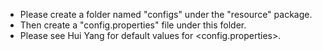 - Please create a folder named "configs" under the "resource" package.
- Then create a "config.properties" file under this folder.
- Please see Hui Yang for default values for <config.properties>.
